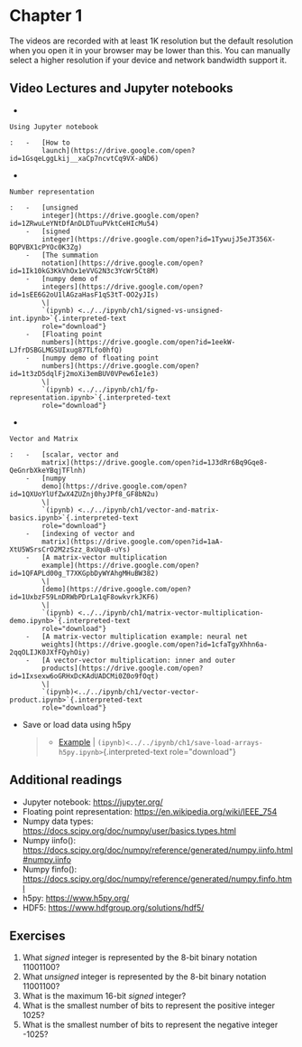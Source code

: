 Chapter 1
=========

The videos are recorded with at least 1K resolution but the default
resolution when you open it in your browser may be lower than this. You
can manually select a higher resolution if your device and network
bandwidth support it.

Video Lectures and Jupyter notebooks
------------------------------------

-   

    Using Jupyter notebook

    :   -   [How to
            launch](https://drive.google.com/open?id=1GsqeLggLkij__xaCp7ncvtCq9VX-aND6)

-   

    Number representation

    :   -   [unsigned
            integer](https://drive.google.com/open?id=1ZRwuLeYNtDfAnDLDTuuPVktCeHIcMu54)
        -   [signed
            integer](https://drive.google.com/open?id=1TywujJ5eJT356X-BQPVBX1cPYOc0K3Zg)
        -   [The summation
            notation](https://drive.google.com/open?id=1Ik10kG3KkVhOx1eVVG2N3c3YcWr5Ct8M)
        -   [numpy demo of
            integers](https://drive.google.com/open?id=1sEE6G2oU1lAGzaHasF1qS3tT-OO2yJIs)
            \|
            `(ipynb) <../../ipynb/ch1/signed-vs-unsigned-int.ipynb>`{.interpreted-text
            role="download"}
        -   [Floating point
            numbers](https://drive.google.com/open?id=1eekW-LJfrDSBGLMGSUIxug87TLfo0hfQ)
        -   [numpy demo of floating point
            numbers](https://drive.google.com/open?id=1t3zD5dqlFj2moXi3emBUV0VPew6Ie1e3)
            \|
            `(ipynb) <../../ipynb/ch1/fp-representation.ipynb>`{.interpreted-text
            role="download"}

-   

    Vector and Matrix

    :   -   [scalar, vector and
            matrix](https://drive.google.com/open?id=1J3dRr6Bq9Gqe8-QeGnrbXkeYBqjTFlnh)
        -   [numpy
            demo](https://drive.google.com/open?id=1QXUoYlUfZwX4ZUZnj0hyJPf8_GF8bN2u)
            \|
            `(ipynb) <../../ipynb/ch1/vector-and-matrix-basics.ipynb>`{.interpreted-text
            role="download"}
        -   [indexing of vector and
            matrix](https://drive.google.com/open?id=1aA-XtU5WSrsCrO2M2zSzz_8xUquB-uYs)
        -   [A matrix-vector multiplication
            example](https://drive.google.com/open?id=1QFAPLd00g_T7XKGpbDyWYAhgMHuBW382)
            \|
            [demo](https://drive.google.com/open?id=1UxbzF59LnDRWbPDrLa1qF8owkvrkJKF6)
            \|
            `(ipynb) <../../ipynb/ch1/matrix-vector-multiplication-demo.ipynb>`{.interpreted-text
            role="download"}
        -   [A matrix-vector multiplication example: neural net
            weights](https://drive.google.com/open?id=1cfaTgyXhhn6a-2qqOLIJK0JXfFQyhOiy)
        -   [A vector-vector multiplication: inner and outer
            products](https://drive.google.com/open?id=1Ixsexw6oGRHxDcKAdUADCMi0Z0o9fOqt)
            \|
            `(ipynb)<../../ipynb/ch1/vector-vector-product.ipynb>`{.interpreted-text
            role="download"}

-   Save or load data using h5py

    > -   [Example](https://drive.google.com/open?id=1fFt5D34Tvtp_VTpbuzsrRyqmgOb2zwg4)
    >     \|
    >     `(ipynb)<../../ipynb/ch1/save-load-arrays-h5py.ipynb>`{.interpreted-text
    >     role="download"}

Additional readings
-------------------

-   Jupyter notebook: <https://jupyter.org/>
-   Floating point representation:
    <https://en.wikipedia.org/wiki/IEEE_754>
-   Numpy data types:
    <https://docs.scipy.org/doc/numpy/user/basics.types.html>
-   Numpy iinfo():
    <https://docs.scipy.org/doc/numpy/reference/generated/numpy.iinfo.html#numpy.iinfo>
-   Numpy finfo():
    <https://docs.scipy.org/doc/numpy/reference/generated/numpy.finfo.html>
-   h5py: <https://www.h5py.org/>
-   HDF5: <https://www.hdfgroup.org/solutions/hdf5/>

Exercises
---------

1.  What *signed* integer is represented by the 8-bit binary notation
    11001100?
2.  What *unsigned* integer is represented by the 8-bit binary notation
    11001100?
3.  What is the maximum 16-bit *signed* integer?
4.  What is the smallest number of bits to represent the positive
    integer 1025?
5.  What is the smallest number of bits to represent the negative
    integer -1025?
